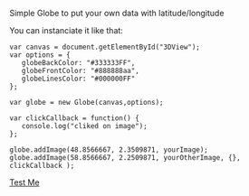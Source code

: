 Simple Globe to put your own data with latitude/longitude

You can instanciate it like that:

    var canvas = document.getElementById("3DView");
    var options = {
       globeBackColor: "#333333FF",
       globeFrontColor: "#888888aa",
       globeLinesColor: "#000000FF"
    };

    var globe = new Globe(canvas,options);
    
    var clickCallback = function() {
       console.log("cliked on image");
    };

    globe.addImage(48.8566667, 2.3509871, yourImage);
    globe.addImage(58.8566667, 2.2509871, yourOtherImage, {}, clickCallback );

[ Test Me ](http://giuliominetti.github.io/GlobeNotF0und/)
